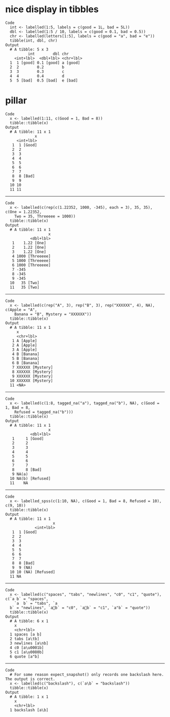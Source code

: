 # nice display in tibbles

    Code
      int <- labelled(1:5, labels = c(good = 1L, bad = 5L))
      dbl <- labelled(1:5 / 10, labels = c(good = 0.1, bad = 0.5))
      chr <- labelled(letters[1:5], labels = c(good = "a", bad = "e"))
      tibble(int, dbl, chr)
    Output
      # A tibble: 5 x 3
              int        dbl chr      
        <int+lbl>  <dbl+lbl> <chr+lbl>
      1  1 [good] 0.1 [good] a [good] 
      2  2        0.2        b        
      3  3        0.3        c        
      4  4        0.4        d        
      5  5 [bad]  0.5 [bad]  e [bad]  

# pillar

    Code
      x <- labelled(1:11, c(Good = 1, Bad = 8))
      tibble::tibble(x)
    Output
      # A tibble: 11 x 1
                 x
         <int+lbl>
       1  1 [Good]
       2  2       
       3  3       
       4  4       
       5  5       
       6  6       
       7  7       
       8  8 [Bad] 
       9  9       
      10 10       
      11 11       

---

    Code
      x <- labelled(c(rep(c(1.22352, 1000, -345), each = 3), 35, 35), c(One = 1.22352,
        Two = 35, Threeeee = 1000))
      tibble::tibble(x)
    Output
      # A tibble: 11 x 1
                       x
               <dbl+lbl>
       1    1.22 [One]  
       2    1.22 [One]  
       3    1.22 [One]  
       4 1000 [Threeeee]
       5 1000 [Threeeee]
       6 1000 [Threeeee]
       7 -345           
       8 -345           
       9 -345           
      10   35 [Two]     
      11   35 [Two]     

---

    Code
      x <- labelled(c(rep("A", 3), rep("B", 3), rep("XXXXXX", 4), NA), c(Apple = "A",
        Banana = "B", Mystery = "XXXXXX"))
      tibble::tibble(x)
    Output
      # A tibble: 11 x 1
         x               
         <chr+lbl>       
       1 A [Apple]       
       2 A [Apple]       
       3 A [Apple]       
       4 B [Banana]      
       5 B [Banana]      
       6 B [Banana]      
       7 XXXXXX [Mystery]
       8 XXXXXX [Mystery]
       9 XXXXXX [Mystery]
      10 XXXXXX [Mystery]
      11 <NA>            

---

    Code
      x <- labelled(c(1:8, tagged_na("a"), tagged_na("b"), NA), c(Good = 1, Bad = 8,
        Refused = tagged_na("b")))
      tibble::tibble(x)
    Output
      # A tibble: 11 x 1
                       x
               <dbl+lbl>
       1     1 [Good]   
       2     2          
       3     3          
       4     4          
       5     5          
       6     6          
       7     7          
       8     8 [Bad]    
       9 NA(a)          
      10 NA(b) [Refused]
      11    NA          

---

    Code
      x <- labelled_spss(c(1:10, NA), c(Good = 1, Bad = 8, Refused = 10), c(9, 10))
      tibble::tibble(x)
    Output
      # A tibble: 11 x 1
                         x
                 <int+lbl>
       1  1 [Good]        
       2  2               
       3  3               
       4  4               
       5  5               
       6  6               
       7  7               
       8  8 [Bad]         
       9  9 (NA)          
      10 10 (NA) [Refused]
      11 NA               

---

    Code
      x <- labelled(c("spaces", "tabs", "newlines", "c0", "c1", "quote"), c(`a b` = "spaces",
        `a	b` = "tabs", `a
      b` = "newlines", `ab` = "c0", `ab` = "c1", `a"b` = "quote"))
      tibble::tibble(x)
    Output
      # A tibble: 6 x 1
        x              
        <chr+lbl>      
      1 spaces [a b]   
      2 tabs [a\tb]    
      3 newlines [a\nb]
      4 c0 [a\u0001b]  
      5 c1 [a\u0080b]  
      6 quote [a"b]    

---

    Code
      # For some reason expect_snapshot() only records one backslash here. The output is correct.
      x <- labelled(c("backslash"), c(`a\b` = "backslash"))
      tibble::tibble(x)
    Output
      # A tibble: 1 x 1
        x              
        <chr+lbl>      
      1 backslash [a\b]

